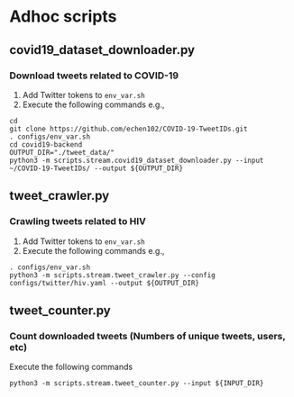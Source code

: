 # Adhoc scripts

## covid19_dataset_downloader.py

### Download tweets related to COVID-19

1. Add Twitter tokens to `env_var.sh`
2. Execute the following commands e.g.,
```
cd
git clone https://github.com/echen102/COVID-19-TweetIDs.git
. configs/env_var.sh
cd covid19-backend
OUTPUT_DIR="./tweet_data/"
python3 -m scripts.stream.covid19_dataset_downloader.py --input ~/COVID-19-TweetIDs/ --output ${OUTPUT_DIR}
```

## tweet_crawler.py

### Crawling tweets related to HIV

1. Add Twitter tokens to `env_var.sh`
2. Execute the following commands e.g.,
```
. configs/env_var.sh
python3 -m scripts.stream.tweet_crawler.py --config configs/twitter/hiv.yaml --output ${OUTPUT_DIR}
```

## tweet_counter.py

### Count downloaded tweets (Numbers of unique tweets, users, etc)
Execute the following commands
```
python3 -m scripts.stream.tweet_counter.py --input ${INPUT_DIR}
```
